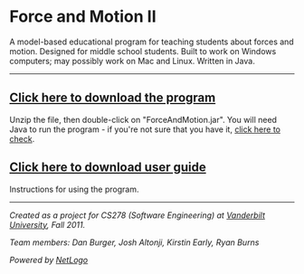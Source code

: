 # Force and Motion II #
A model-based educational program for teaching students about forces and motion. Designed for middle school students. Built to work on Windows computers; may possibly work on Mac and Linux. Written in Java.


---


## [Click here to download the program](http://force-and-motion.googlecode.com/files/ForceAndMotion%201.22.zip) ##
Unzip the file, then double-click on "ForceAndMotion.jar". You will need Java to run the program - if you're not sure that you have it, [click here to check](http://java.com/en/download/installed.jsp).

## [Click here to download user guide](http://force-and-motion.googlecode.com/files/Force%20and%20Motion%20II%20-%20User%20Guide.docx) ##
Instructions for using the program.


---


_Created as a project for CS278 (Software Engineering) at [Vanderbilt University](http://www.vanderbilt.edu/), Fall 2011._

_Team members: Dan Burger, Josh Altonji, Kirstin Early, Ryan Burns_

_Powered by [NetLogo](http://ccl.northwestern.edu/netlogo/)_